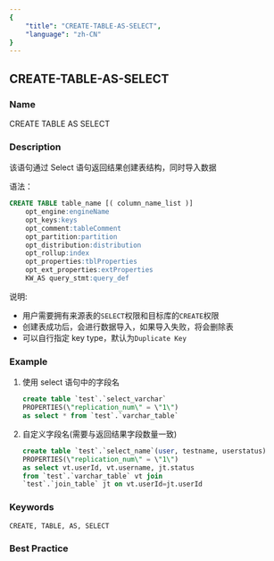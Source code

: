 ```yaml
---
{
    "title": "CREATE-TABLE-AS-SELECT",
    "language": "zh-CN"
}
---
```


<!--
Licensed to the Apache Software Foundation (ASF) under one
or more contributor license agreements.  See the NOTICE file
distributed with this work for additional information
regarding copyright ownership.  The ASF licenses this file
to you under the Apache License, Version 2.0 (the
"License"); you may not use this file except in compliance
with the License.  You may obtain a copy of the License at

  http://www.apache.org/licenses/LICENSE-2.0

Unless required by applicable law or agreed to in writing,
software distributed under the License is distributed on an
"AS IS" BASIS, WITHOUT WARRANTIES OR CONDITIONS OF ANY
KIND, either express or implied.  See the License for the
specific language governing permissions and limitations
under the License.
-->

## CREATE-TABLE-AS-SELECT

### Name

CREATE TABLE AS SELECT

### Description

该语句通过 Select 语句返回结果创建表结构，同时导入数据

语法：

```sql
CREATE TABLE table_name [( column_name_list )]
    opt_engine:engineName
    opt_keys:keys
    opt_comment:tableComment
    opt_partition:partition
    opt_distribution:distribution
    opt_rollup:index
    opt_properties:tblProperties
    opt_ext_properties:extProperties
    KW_AS query_stmt:query_def
 ```

说明: 

- 用户需要拥有来源表的`SELECT`权限和目标库的`CREATE`权限
- 创建表成功后，会进行数据导入，如果导入失败，将会删除表
- 可以自行指定 key type，默认为`Duplicate Key`

### Example

1. 使用 select 语句中的字段名

    ```sql
    create table `test`.`select_varchar` 
    PROPERTIES(\"replication_num\" = \"1\") 
    as select * from `test`.`varchar_table`
    ```

2. 自定义字段名(需要与返回结果字段数量一致)
    ```sql
    create table `test`.`select_name`(user, testname, userstatus) 
    PROPERTIES(\"replication_num\" = \"1\") 
    as select vt.userId, vt.username, jt.status 
    from `test`.`varchar_table` vt join 
    `test`.`join_table` jt on vt.userId=jt.userId
    ```
   
### Keywords

    CREATE, TABLE, AS, SELECT

### Best Practice

